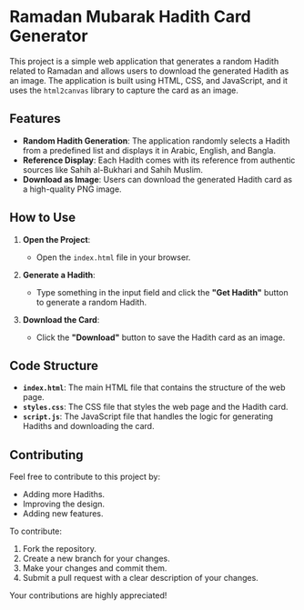 # Ramadan Mubarak Hadith Card Generator

This project is a simple web application that generates a random Hadith related to Ramadan and allows users to download the generated Hadith as an image. The application is built using HTML, CSS, and JavaScript, and it uses the `html2canvas` library to capture the card as an image.

## Features

- **Random Hadith Generation**: The application randomly selects a Hadith from a predefined list and displays it in Arabic, English, and Bangla.
- **Reference Display**: Each Hadith comes with its reference from authentic sources like Sahih al-Bukhari and Sahih Muslim.
- **Download as Image**: Users can download the generated Hadith card as a high-quality PNG image.

## How to Use

1. **Open the Project**:
   - Open the `index.html` file in your browser.

2. **Generate a Hadith**:
   - Type something in the input field and click the **"Get Hadith"** button to generate a random Hadith.

3. **Download the Card**:
   - Click the **"Download"** button to save the Hadith card as an image.

## Code Structure

- **`index.html`**: The main HTML file that contains the structure of the web page.
- **`styles.css`**: The CSS file that styles the web page and the Hadith card.
- **`script.js`**: The JavaScript file that handles the logic for generating Hadiths and downloading the card.

## Contributing

Feel free to contribute to this project by:
- Adding more Hadiths.
- Improving the design.
- Adding new features.

To contribute:
1. Fork the repository.
2. Create a new branch for your changes.
3. Make your changes and commit them.
4. Submit a pull request with a clear description of your changes.

Your contributions are highly appreciated!
